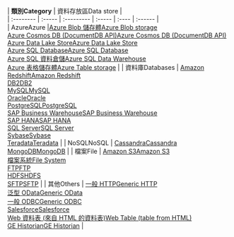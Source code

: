 | <span data-ttu-id="8ace0-101">**類別**</span><span class="sxs-lookup"><span data-stu-id="8ace0-101">**Category**</span></span> | <span data-ttu-id="8ace0-102">資料存放區</span><span class="sxs-lookup"><span data-stu-id="8ace0-102">Data store</span></span> |  
| :-------- | :----- | :--------- | :----- | :---- | :------ |  
| <span data-ttu-id="8ace0-103">Azure</span><span class="sxs-lookup"><span data-stu-id="8ace0-103">Azure</span></span> |[<span data-ttu-id="8ace0-104">Azure Blob 儲存體</span><span class="sxs-lookup"><span data-stu-id="8ace0-104">Azure Blob storage</span></span>](../articles/data-factory/data-factory-azure-blob-connector.md)<br/>[<span data-ttu-id="8ace0-105">Azure Cosmos DB (DocumentDB API)</span><span class="sxs-lookup"><span data-stu-id="8ace0-105">Azure Cosmos DB (DocumentDB API)</span></span>](../articles/data-factory/data-factory-azure-documentdb-connector.md)<br/>[<span data-ttu-id="8ace0-106">Azure Data Lake Store</span><span class="sxs-lookup"><span data-stu-id="8ace0-106">Azure Data Lake Store</span></span>](../articles/data-factory/data-factory-azure-datalake-connector.md)<br/>[<span data-ttu-id="8ace0-107">Azure SQL Database</span><span class="sxs-lookup"><span data-stu-id="8ace0-107">Azure SQL Database</span></span>](../articles/data-factory/data-factory-azure-sql-connector.md)<br/>[<span data-ttu-id="8ace0-108">Azure SQL 資料倉儲</span><span class="sxs-lookup"><span data-stu-id="8ace0-108">Azure SQL Data Warehouse</span></span>](../articles/data-factory/data-factory-azure-sql-data-warehouse-connector.md)<br/>[<span data-ttu-id="8ace0-109">Azure 表格儲存體</span><span class="sxs-lookup"><span data-stu-id="8ace0-109">Azure Table storage</span></span>](../articles/data-factory/data-factory-azure-table-connector.md) | 
| <span data-ttu-id="8ace0-110">資料庫</span><span class="sxs-lookup"><span data-stu-id="8ace0-110">Databases</span></span> | [<span data-ttu-id="8ace0-111">Amazon Redshift</span><span class="sxs-lookup"><span data-stu-id="8ace0-111">Amazon Redshift</span></span>](../articles/data-factory/data-factory-amazon-redshift-connector.md)<br/>[<span data-ttu-id="8ace0-112">DB2</span><span class="sxs-lookup"><span data-stu-id="8ace0-112">DB2</span></span>](../articles/data-factory/data-factory-onprem-db2-connector.md)<br/>[<span data-ttu-id="8ace0-113">MySQL</span><span class="sxs-lookup"><span data-stu-id="8ace0-113">MySQL</span></span>](../articles/data-factory/data-factory-onprem-mysql-connector.md)<br/>[<span data-ttu-id="8ace0-114">Oracle</span><span class="sxs-lookup"><span data-stu-id="8ace0-114">Oracle</span></span>](../articles/data-factory/data-factory-onprem-oracle-connector.md)<br/>[<span data-ttu-id="8ace0-115">PostgreSQL</span><span class="sxs-lookup"><span data-stu-id="8ace0-115">PostgreSQL</span></span>](../articles/data-factory/data-factory-onprem-postgresql-connector.md)<br/>[<span data-ttu-id="8ace0-116">SAP Business Warehouse</span><span class="sxs-lookup"><span data-stu-id="8ace0-116">SAP Business Warehouse</span></span>](../articles/data-factory/data-factory-sap-business-warehouse-connector.md)<br/>[<span data-ttu-id="8ace0-117">SAP HANA</span><span class="sxs-lookup"><span data-stu-id="8ace0-117">SAP HANA</span></span>](../articles/data-factory/data-factory-sap-hana-connector.md)<br/>[<span data-ttu-id="8ace0-118">SQL Server</span><span class="sxs-lookup"><span data-stu-id="8ace0-118">SQL Server</span></span>](../articles/data-factory/data-factory-sqlserver-connector.md)<br/>[<span data-ttu-id="8ace0-119">Sybase</span><span class="sxs-lookup"><span data-stu-id="8ace0-119">Sybase</span></span>](../articles/data-factory/data-factory-onprem-sybase-connector.md)<br/>[<span data-ttu-id="8ace0-120">Teradata</span><span class="sxs-lookup"><span data-stu-id="8ace0-120">Teradata</span></span>](../articles/data-factory/data-factory-onprem-teradata-connector.md) |
| <span data-ttu-id="8ace0-121">NoSQL</span><span class="sxs-lookup"><span data-stu-id="8ace0-121">NoSQL</span></span> | [<span data-ttu-id="8ace0-122">Cassandra</span><span class="sxs-lookup"><span data-stu-id="8ace0-122">Cassandra</span></span>](../articles/data-factory/data-factory-onprem-cassandra-connector.md)<br/>[<span data-ttu-id="8ace0-123">MongoDB</span><span class="sxs-lookup"><span data-stu-id="8ace0-123">MongoDB</span></span>](../articles/data-factory/data-factory-on-premises-mongodb-connector.md) | 
| <span data-ttu-id="8ace0-124">檔案</span><span class="sxs-lookup"><span data-stu-id="8ace0-124">File</span></span> | [<span data-ttu-id="8ace0-125">Amazon S3</span><span class="sxs-lookup"><span data-stu-id="8ace0-125">Amazon S3</span></span>](../articles/data-factory/data-factory-amazon-simple-storage-service-connector.md)<br/>[<span data-ttu-id="8ace0-126">檔案系統</span><span class="sxs-lookup"><span data-stu-id="8ace0-126">File System</span></span>](../articles/data-factory/data-factory-onprem-file-system-connector.md)<br/>[<span data-ttu-id="8ace0-127">FTP</span><span class="sxs-lookup"><span data-stu-id="8ace0-127">FTP</span></span>](../articles/data-factory/data-factory-ftp-connector.md)<br/>[<span data-ttu-id="8ace0-128">HDFS</span><span class="sxs-lookup"><span data-stu-id="8ace0-128">HDFS</span></span>](../articles/data-factory/data-factory-hdfs-connector.md)<br/>[<span data-ttu-id="8ace0-129">SFTP</span><span class="sxs-lookup"><span data-stu-id="8ace0-129">SFTP</span></span>](../articles/data-factory/data-factory-sftp-connector.md) |
| <span data-ttu-id="8ace0-130">其他</span><span class="sxs-lookup"><span data-stu-id="8ace0-130">Others</span></span> | [<span data-ttu-id="8ace0-131">一般 HTTP</span><span class="sxs-lookup"><span data-stu-id="8ace0-131">Generic HTTP</span></span>](../articles/data-factory/data-factory-http-connector.md)<br/>[<span data-ttu-id="8ace0-132">泛型 OData</span><span class="sxs-lookup"><span data-stu-id="8ace0-132">Generic OData</span></span>](../articles/data-factory/data-factory-odata-connector.md)<br/>[<span data-ttu-id="8ace0-133">一般 ODBC</span><span class="sxs-lookup"><span data-stu-id="8ace0-133">Generic ODBC</span></span>](../articles/data-factory/data-factory-odbc-connector.md)<br/>[<span data-ttu-id="8ace0-134">Salesforce</span><span class="sxs-lookup"><span data-stu-id="8ace0-134">Salesforce</span></span>](../articles/data-factory/data-factory-salesforce-connector.md)<br/>[<span data-ttu-id="8ace0-135">Web 資料表 (來自 HTML 的資料表)</span><span class="sxs-lookup"><span data-stu-id="8ace0-135">Web Table (table from HTML)</span></span>](../articles/data-factory/data-factory-web-table-connector.md)<br/>[<span data-ttu-id="8ace0-136">GE Historian</span><span class="sxs-lookup"><span data-stu-id="8ace0-136">GE Historian</span></span>](../articles/data-factory/data-factory-odbc-connector.md#ge-historian-store) |
